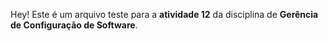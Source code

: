 Hey! Este é um arquivo teste para a **atividade 12** da disciplina de **Gerência de Configuração de Software**.
